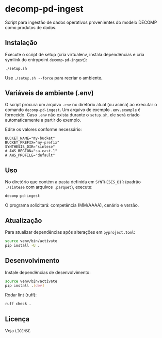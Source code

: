 # decomp-pd-ingest

Script para ingestão de dados operativos provenientes do modelo DECOMP como produtos de dados.

## Instalação

Execute o script de setup (cria virtualenv, instala dependências e cria symlink do entrypoint `decomp-pd-ingest`):

```bash
./setup.sh
```

Use `./setup.sh --force` para recriar o ambiente.

## Variáveis de ambiente (.env)

O script procura um arquivo `.env` no diretório atual (ou acima) ao executar o comando `decomp-pd-ingest`. Um arquivo de exemplo `.env.example` é fornecido. Caso `.env` não exista durante o `setup.sh`, ele será criado automaticamente a partir do exemplo.

Edite os valores conforme necessário:

```
BUCKET_NAME="my-bucket"
BUCKET_PREFIX="my-prefix"
SYNTHESIS_DIR="sintese"
# AWS_REGION="sa-east-1"
# AWS_PROFILE="default"
```

## Uso

No diretório que contém a pasta definida em `SYNTHESIS_DIR` (padrão `./sintese` com arquivos `.parquet`), execute:

```bash
decomp-pd-ingest
```

O programa solicitará: competência (MM/AAAA), cenário e versão.

## Atualização

Para atualizar dependências após alterações em `pyproject.toml`:

```bash
source venv/bin/activate
pip install -U .
```

## Desenvolvimento

Instale dependências de desenvolvimento:

```bash
source venv/bin/activate
pip install .[dev]
```

Rodar lint (ruff):

```bash
ruff check .
```

## Licença

Veja `LICENSE`.
